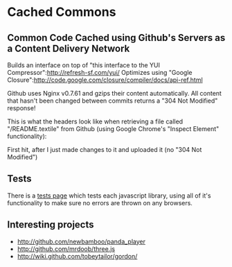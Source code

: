 # Cached Commons

## Common Code Cached using Github's Servers as a Content Delivery Network

Builds an interface on top of "this interface to the YUI Compressor":http://refresh-sf.com/yui/
Optimizes using "Google Closure":http://code.google.com/closure/compiler/docs/api-ref.html

Github uses Nginx v0.7.61 and gzips their content automatically.  All content that hasn't been changed between commits returns a "304 Not Modified" response!

This is what the headers look like when retrieving a file called "/README.textile" from Github (using Google Chrome's "Inspect Element" functionality):

First hit, after I just made changes to it and uploaded it (no "304 Not Modified")

## Tests

There is a [tests page](http://cachedcommons.org/tests) which tests each javascript library, using all of it's functionality to make sure no errors are thrown on any browsers.

## Interesting projects

- http://github.com/newbamboo/panda_player
- http://github.com/mrdoob/three.js
- http://wiki.github.com/tobeytailor/gordon/
